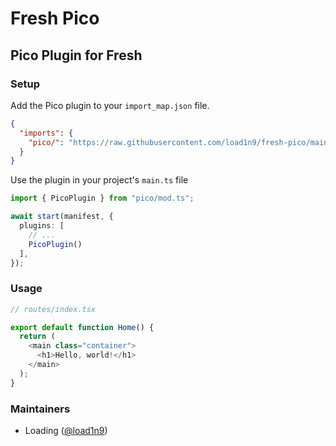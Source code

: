 # Fresh Pico

## Pico Plugin for Fresh

### Setup

Add the Pico plugin to your `import_map.json` file.

```json
{
  "imports": {
    "pico/": "https://raw.githubusercontent.com/load1n9/fresh-pico/main/"
  }
}
```

Use the plugin in your project's `main.ts` file

```ts
import { PicoPlugin } from "pico/mod.ts";

await start(manifest, {
  plugins: [
    // ...
    PicoPlugin()
  ],
});
```

### Usage

```ts
// routes/index.tsx

export default function Home() {
  return (
    <main class="container">
      <h1>Hello, world!</h1>
    </main>
  );
}
```

### Maintainers

- Loading ([@load1n9](https://github.com/load1n9))
